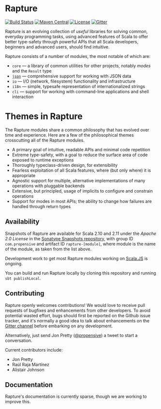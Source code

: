 # Rapture

[![Build Status](https://travis-ci.org/propensive/rapture.png?branch=dev)](https://travis-ci.org/propensive/rapture)
[![Maven Central](https://maven-badges.herokuapp.com/maven-central/com.propensive/rapture-core_2.11/badge.svg)](https://maven-badges.herokuapp.com/maven-central/com.propensive/rapture-core_2.11)
[![License](http://img.shields.io/:license-Apache%202-brightgreen.svg)](http://www.apache.org/licenses/LICENSE-2.0.txt)
[![Gitter](https://img.shields.io/badge/gitter-join%20chat-green.svg)](https://gitter.im/propensive/rapture)

Rapture is an evolving collection of *useful* libraries for solving common,
everyday programming tasks, using advanced features of Scala to offer better
type-safety through powerful APIs that all Scala developers, beginners and
advanced users, should find intuitive.

Rapture consists of a number of modules, the most notable of which are:

 - `core` — a library of common utilities for other projects, notably *modes*
   and the `Result` type
 - [`json`](doc/json.md) — comprehensive support for working with JSON data
 - `io` — I/O (network, filesystem) functionality and infrastructure
 - `i18n` — simple, typesafe representation of internationalized strings
 - `cli` — support for working with command-line applications and shell interaction

# Themes in Rapture

The Rapture modules share a common philosophy that has evolved over time and
experience. Here are a few of the philosophical themes crosscutting all of the
Rapture modules.

 - A primary goal of intuitive, readable APIs and minimal code repetition
 - Extreme type-safety, with a goal to reduce the surface area of code exposed
   to runtime exceptions
 - Thoroughly typeclass-driven design, for extensibility
 - Fearless exploitation of all Scala features, where (but only where) it is
   appropriate
 - Agnostic support for multiple, alternative implementations of many
   operations with pluggable backends
 - Extensive, but principled, usage of implicits to configure and constrain
   operations
 - Support for modes in most APIs; the ability to change how failures are
   handled through return types

## Availability

Snapshots of Rapture are available for Scala 2.10 and 2.11 under the *Apache
2.0 License* in the [Sonatype Snapshots
repository](https://oss.sonatype.org/content/repositories/snapshots/com/propensive/),
with group ID `com.propensive` and artifact ID `rapture-[module]`, where module
is the name of the module, as taken from the list above.

Development work to get most Rapture modules working on
[Scala.JS](htp://www.scala-js.org/) is ongoing.

You can build and run Rapture locally by cloning this repository and running
`sbt publishLocal`.

## Contributing

Rapture openly welcomes contributions! We would love to receive pull requests
of bugfixes and enhancements from other developers. To avoid potential wasted
effort, bugs should first be reported on the Github issue tracker, and it's
normally a good idea to talk about enhancements on the [Gitter
channel](https://gitter.im/propensive/rapture) before embarking on any
development.

Alternatively, just send Jon Pretty
([@propensive](https://twitter.com/propensive/)) a tweet to start a
conversation.

Current contributors include:

 - Jon Pretty
 - Raúl Raja Martínez
 - Alistair Johnson

## Documentation

Rapture's documentation is currently sparse, though we are working to improve
this.

